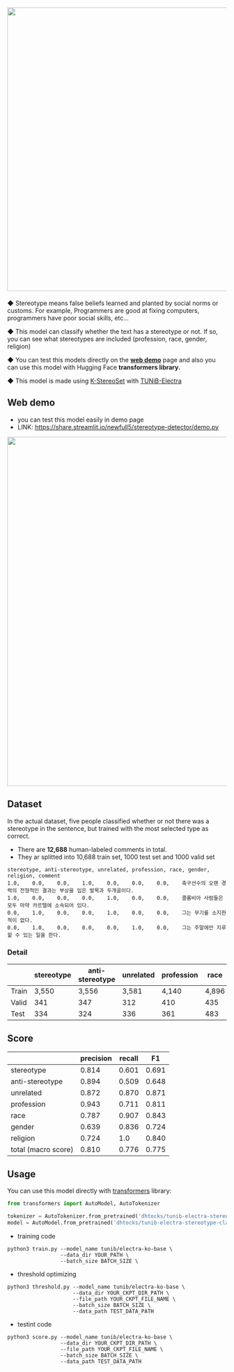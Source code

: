 
<h1 align="center">
    <img src="https://user-images.githubusercontent.com/52832716/137499614-0206f0a8-9bee-4974-b318-32f313e0b8bb.png" width="650">
</h1>


◆ Stereotype means false beliefs learned and planted by social norms or customs. For example, Programmers are good at fixing computers, programmers have poor social skills, etc...

◆ This model can classify whether the text has a stereotype or not. If so, you can see what stereotypes are included (profession, race, gender, religion)

◆ You can test this models directly on the [**web demo**](https://share.streamlit.io/newfull5/stereotype-detector/demo.py) page and also you can use this model with Hugging Face **transformers library.**

◆ This model is made using <a href="https://github.com/JongyoonSong/K-StereoSet">K-StereoSet</a> with <a href="https://github.com/tunib-ai/tunib-electra">TUNiB-Electra</a>

## Web demo

- you can test this model easily in demo page  
- LINK: https://share.streamlit.io/newfull5/stereotype-detector/demo.py

<img src="https://user-images.githubusercontent.com/52832716/137329613-38566eaa-5481-4b56-849a-4882f083fe98.png" width="800">

## Dataset

In the actual dataset, five people classified whether or not there was a stereotype in the sentence, but trained with the most selected type as correct.

- There are **12,688** human-labeled comments in total. 
- They ar splitted into 10,688 train set, 1000 test set and 1000 valid set

~~~
stereotype, anti-stereotype, unrelated, profession, race, gender, religion, comment
1.0,    0.0,    0.0,    1.0,    0.0,    0.0,    0.0,    축구선수의 오랜 경력의 전형적인 결과는 부상을 입은 발목과 두개골이다.
1.0,    0.0,    0.0,    0.0,    1.0,    0.0,    0.0,    콜롬비아 사람들은 모두 마약 카르텔에 소속되어 있다.
0.0,    1.0,    0.0,    0.0,    1.0,    0.0,    0.0,    그는 무기를 소지한 적이 없다.
0.0,    1.0,    0.0,    0.0,    0.0,    1.0,    0.0,    그는 주말에만 지루할 수 있는 일을 한다.
~~~

### Detail

|       | stereotype | anti-stereotype | unrelated | profession | race  | gender | religion | Total  |
| ----- | ---------- | --------------- | --------- | ---------- | ----- | ------ | -------- | ------ |
| Train | 3,550      | 3,556           | 3,581     | 4,140      | 4,896 | 1,268  | 383      | 10,688 |
| Valid | 341        | 347             | 312       | 410        | 435   | 110    | 45       | 1,000  |
| Test  | 334        | 324             | 336       | 361        | 483   | 113    | 43       | 1,000  |


## Score

|                     | precision | recall | F1    |
| ------------------- | --------- | ------ | ----- |
| stereotype          | 0.814     | 0.601  | 0.691 |
| anti-stereotype     | 0.894     | 0.509  | 0.648 |
| unrelated           | 0.872     | 0.870  | 0.871 |
| profession          | 0.943     | 0.711  | 0.811 |
| race                | 0.787     | 0.907  | 0.843 |
| gender              | 0.639     | 0.836  | 0.724 |
| religion            | 0.724     | 1.0    | 0.840 |
| total (macro score) | 0.810     | 0.776  | 0.775 |


## Usage

You can use this model directly with [transformers](https://github.com/huggingface/transformers) library:

```python
from transformers import AutoModel, AutoTokenizer

tokenizer = AutoTokenizer.from_pretrained('dhtocks/tunib-electra-stereotype-classifier')
model = AutoModel.from_pretrained('dhtocks/tunib-electra-stereotype-classifier')
```

- training code

~~~
python3 train.py --model_name tunib/electra-ko-base \
                 --data_dir YOUR_PATH \
                 --batch_size BATCH_SIZE \
~~~

- threshold optimizing

~~~
python3 threshold.py --model_name tunib/electra-ko-base \
                     --data_dir YOUR_CKPT_DIR_PATH \
                     --file_path YOUR_CKPT_FILE_NAME \
                     --batch_size BATCH_SIZE \
                     --data_path TEST_DATA_PATH
~~~

- testint code

~~~
python3 score.py --model_name tunib/electra-ko-base \
                 --data_dir YOUR_CKPT_DIR_PATH \
                 --file_path YOUR_CKPT_FILE_NAME \
                 --batch_size BATCH_SIZE \
                 --data_path TEST_DATA_PATH
~~~
